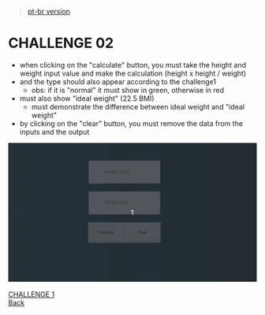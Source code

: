 > [pt-br version](README-PTBR.md)

# CHALLENGE 02

- when clicking on the "calculate" button, you must take the height and weight input value and make the calculation (height x height / weight)
- and the type should also appear according to the challenge1
    * obs: if it is "normal" it must show in green, otherwise in red
- must also show "ideal weight" (22.5 BMI)
    * must demonstrate the difference between ideal weight and "ideal weight"
- by clicking on the "clear" button, you must remove the data from the inputs and the output
    
![](../gifs/challenge-2.gif)

[CHALLENGE 1](../challenge-1/README.md)  
[Back](../README.md)